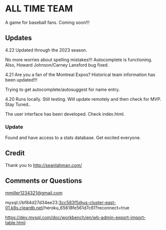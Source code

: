 # ALL TIME TEAM

A game for baseball fans. Coming soon!!!

## Updates

4.22 Updated through the 2023 season. 

No more worries about spelling mistakes!!! Autocomplete is functioning. Also, Howard Johnson/Carney Lansford bug fixed. 

4.21 Are you a fan of the Montreal Expos? Historical team information has been updated!!!

Trying to get autocomplete/autosuggest for name entry.

4.20 Runs locally. Still testing. Will update remotely and then check for MVP. Stay Tuned..

The user interface has been developed. Check index.html.

### Update 

Found and have access to a stats database. Get excited everyone. 

## Credit

Thank you to http://seanlahman.com/

## Comments or Questions
mmiller1234321@gmail.com

mysql://bf84d27d34ee23:3cc583f5@us-cluster-east-01.k8s.cleardb.net/heroku_65618fe561d7c61?reconnect=true


https://dev.mysql.com/doc/workbench/en/wb-admin-export-import-table.html